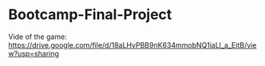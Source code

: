 # Bootcamp-Final-Project

Vide of the game: https://drive.google.com/file/d/18aLHvPBB9nK634mmobNQ1iaLl_a_EitB/view?usp=sharing
